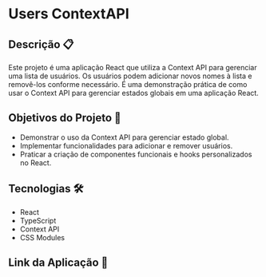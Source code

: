 # Users ContextAPI

## Descrição 📋

Este projeto é uma aplicação React que utiliza a Context API para gerenciar uma lista de usuários. Os usuários podem adicionar novos nomes à lista e removê-los conforme necessário. É uma demonstração prática de como usar o Context API para gerenciar estados globais em uma aplicação React.

## Objetivos do Projeto 📌

- Demonstrar o uso da Context API para gerenciar estado global.
- Implementar funcionalidades para adicionar e remover usuários.
- Praticar a criação de componentes funcionais e hooks personalizados no React.

## Tecnologias 🛠️

- React
- TypeScript
- Context API
- CSS Modules

## Link da Aplicação 🔗
